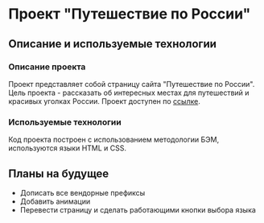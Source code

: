 # Проект "Путешествие по России"

## Описание и используемые технологии

### Описание проекта

Проект представляет собой страницу сайта "Путешествие по России". Цель проекта - рассказать об интересных местах для путешествий и красивых уголках России.
Проект доступен по [ссылке](https://popcorn8.github.io/russian_travel/).

### Используемые технологии

Код проекта построен с использованием методологии БЭМ, используются языки HTML и CSS.

## Планы на будущее

- Дописать все вендорные префиксы
- Добавить анимации
- Перевести страницу и сделать работающими кнопки выбора языка

